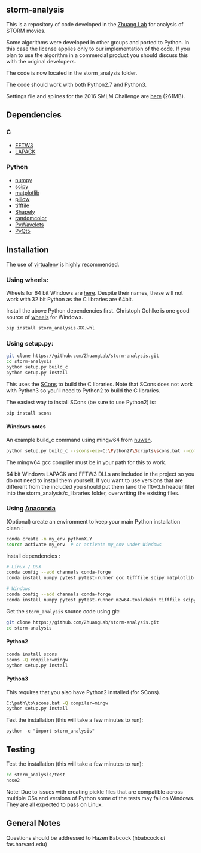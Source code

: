 ## storm-analysis ##
This is a repository of code developed in the [Zhuang Lab](http://zhuang.harvard.edu/) for analysis of STORM movies.

Some algorithms were developed in other groups and ported to Python. In this case the license applies only to our implementation of the code. If you plan to use the algorithm in a commercial product you should discuss this with the original developers.

The code is now located in the storm_analysis folder.

The code should work with both Python2.7 and Python3.

Settings file and splines for the 2016 SMLM Challenge are [here](http://zhuang.harvard.edu/smlm2016_settings.zip) (261MB).

## Dependencies ##

### C ###

* [FFTW3](http://www.fftw.org/)
* [LAPACK](http://www.netlib.org/lapack/)

### Python ###

* [numpy](http://www.numpy.org/)
* [scipy](https://www.scipy.org/)
* [matplotlib](http://matplotlib.org/)
* [pillow](https://python-pillow.org/)
* [tifffile](https://pypi.python.org/pypi/tifffile)
* [Shapely](https://pypi.python.org/pypi/Shapely)
* [randomcolor](https://pypi.python.org/pypi/randomcolor)
* [PyWavelets](https://pypi.python.org/pypi/PyWavelets)
* [PyQt5](https://pypi.python.org/pypi/PyQt5)

## Installation ##

The use of [virtualenv](https://virtualenv.pypa.io/en/stable/) is highly recommended.

### Using wheels: ###

Wheels for 64 bit Windows are [here](http://zhuang.harvard.edu/storm_analysis/). Despite their names, these will not work with 32 bit Python as the C libraries are 64bit.

Install the above Python dependencies first. Christoph Gohlke is one good source of [wheels](http://www.lfd.uci.edu/~gohlke/pythonlibs/) for Windows.

```sh
pip install storm_analysis-XX.whl
```

### Using setup.py: ###

```sh
git clone https://github.com/ZhuangLab/storm-analysis.git
cd storm-analysis
python setup.py build_c
python setup.py install
```

This uses the [SCons](http://scons.org/) to build the C libraries. Note that SCons does not work with Python3 so you'll need to Python2 to build the C libraries.

The easiest way to install SCons (be sure to use Python2) is:
```sh
pip install scons
```

#### Windows notes ####

An example build_c command using mingw64 from [nuwen](https://nuwen.net/mingw.html).

```sh
python setup.py build_c --scons-exe=C:\Python27\Scripts\scons.bat --compiler=mingw
```

The mingw64 gcc compiler must be in your path for this to work.

64 bit Windows LAPACK and FFTW3 DLLs are included in the project so you do not need to install them yourself. If you want to use versions that are different from the included you should put them (and the fftw3.h header file) into the storm_analysis/c_libraries folder, overwriting the existing files.

### Using [Anaconda](https://www.continuum.io/downloads) ###

(Optional) create an environment to keep your main Python installation clean : 

```sh
conda create -n my_env pythonX.Y
source activate my_env  # or activate my_env under Windows
```

Install dependencies : 

```sh
# Linux / OSX
conda config --add channels conda-forge 
conda install numpy pytest pytest-runner gcc tifffile scipy matplotlib pillow shapely randomcolor pywavelets

# Windows
conda config --add channels conda-forge 
conda install numpy pytest pytest-runner m2w64-toolchain tifffile scipy matplotlib pillow shapely randomcolor pywavelets
```

Get the `storm_analysis` source code using git:

```sh
git clone https://github.com/ZhuangLab/storm-analysis.git
cd storm-analysis
```

#### Python2 ####
```sh
conda install scons
scons -Q compiler=mingw
python setup.py install
```

#### Python3 ####
This requires that you also have Python2 installed (for SCons).
```sh
C:\path\to\scons.bat -Q compiler=mingw
python setup.py install
```

Test the installation (this will take a few minutes to run):

```
python -c "import storm_analysis"
```

## Testing ##

Test the installation (this will take a few minutes to run):
```sh
cd storm_analysis/test
nose2
```

Note: Due to issues with creating pickle files that are compatible across multiple OSs and versions of Python some of the tests may fail on Windows. They are all expected to pass on Linux.

## General Notes ##
Questions should be addressed to Hazen Babcock (hbabcock _at_ fas.harvard.edu)
